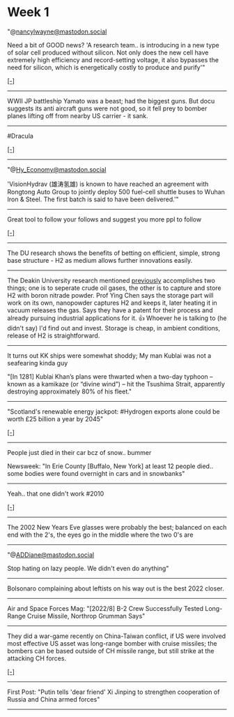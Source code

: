 # Week 1



"@nancylwayne@mastodon.social

Need a bit of GOOD news? 'A research team.. is introducing in a new
type of solar cell produced without silicon. Not only does the new
cell have extremely high efficiency and record-setting voltage, it
also bypasses the need for silicon, which is energetically costly to
produce and purify'"

[[-]](https://mastodon.social/@nancylwayne/109586426673732016)

---

WWII JP battleship Yamato was a beast; had the biggest guns. But docu
suggests its anti aircraft guns were not good, so it fell prey to
bomber planes lifting off from nearby US carrier - it sank.

---

\#Dracula

[[-]](https://pbs.twimg.com/media/E68nSX1VUAABodE?format=jpg&name=small)

---

"@Hy_Economy@mastodon.social

'VisionHydrav (雄涛氢雄) is known to have reached an agreement with
Rongtong Auto Group to jointly deploy 500 fuel-cell shuttle buses to
Wuhan Iron & Steel. The first batch is said to have been delivered.'"

---

Great tool to follow your follows and suggest you more ppl to follow

[[-]](https://followgraph.vercel.app/)

---

The DU research shows the benefits of betting on efficient, simple,
strong base structure - H2 as medium allows further innovations
easily. 

---

The Deakin University research mentioned [previously](2022/02/h2-boron-nitrade.html)
accomplishes two things; one is to seperate crude oil gases, the other
is to capture and store H2 with boron nitrade powder. Prof Ying Chen
says the storage part will work on its own, nanopowder captures H2 and keeps it,
later heating it in vacuum releases the gas. Says they have a patent for
their process and already pursuing industrial applications for it. 👍
Whoever he is talking to (he didn't say) I'd find out and invest. Storage
is cheap, in ambient conditions, release of H2 is straightforward.

---

It turns out KK ships were somewhat shoddy; My man Kublai was not a
seafearing kinda guy

"[In 1281] Kublai Khan’s plans were thwarted when a two-day typhoon –
known as a kamikaze (or “divine wind”) – hit the Tsushima Strait,
apparently destroying approximately 80% of his fleet."

---

"Scotland's renewable energy jackpot: \#Hydrogen exports alone could be
worth £25 billion a year by 2045"

[[-]](https://www.edinburghnews.scotsman.com/news/opinion/columnists/scotlands-renewable-energy-jackpot-hydrogen-exports-alone-could-be-worth-ps25-billion-a-year-by-2045-angus-robertson-3965057)

---

People just died in their car bcz of snow.. bummer

Newsweek: "In Erie County [Buffalo, New York] at least 12 people
died.. some bodies were found overnight in cars and in snowbanks"

---

Yeah.. that one didn't work \#2010

[[-]](https://pbs.twimg.com/media/FlSp0_OWAAgRDao?format=jpg&name=small)

---

The 2002 New Years Eve glasses were probably the best; balanced on
each end with the 2's, the eyes go in the middle where the two 0's are

---

"@ADDiane@mastodon.social

Stop hating on lazy people. We didn't even do anything"

---

Bolsonaro complaining about leftists on his way out is the best 2022
closer.

---

Air and Space Forces Mag: "[2022/8] B-2 Crew Successfully Tested
Long-Range Cruise Missile, Northrop Grumman Says"

---

They did a war-game recently on China-Taiwan conflict, if US were
involved most effective US asset was long-range bomber with cruise
missiles; the bombers can be based outside of CH missile range, but
still strike at the attacking CH forces.

[[-]](https://youtu.be/-q_GktDcqX4?t=735)

---

First Post: "Putin tells 'dear friend' Xi Jinping to strengthen
cooperation of Russia and China armed forces"

---
